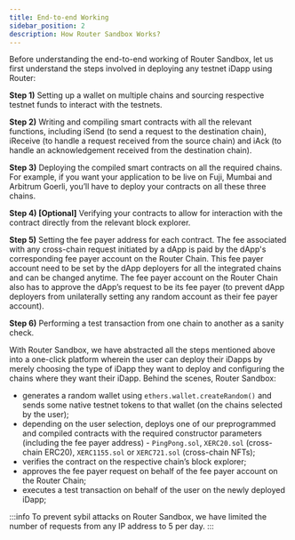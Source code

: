 ```yaml
---
title: End-to-end Working
sidebar_position: 2
description: How Router Sandbox Works?
---
```




Before understanding the end-to-end working of Router Sandbox, let us first understand the steps involved in deploying any testnet iDapp using Router:

**Step 1)**  Setting up a wallet on multiple chains and sourcing respective testnet funds to interact with the testnets.

**Step 2)**  Writing and compiling smart contracts with all the relevant functions, including iSend (to send a request to the destination chain), iReceive (to handle a request received from the source chain) and iAck (to handle an acknowledgement received from the destination chain).

**Step 3)**  Deploying the compiled smart contracts on all the required chains. For example, if you want your application to be live on Fuji, Mumbai and Arbitrum Goerli, you’ll have to deploy your contracts on all these three chains. 

**Step 4) [Optional]** Verifying your contracts to allow for interaction with the contract directly from the relevant block explorer. 

**Step 5)** Setting the fee payer address for each contract. The fee associated with any cross-chain request initiated by a dApp is paid by the dApp's corresponding fee payer account on the Router Chain. This fee payer account need to be set by the dApp deployers for all the integrated chains and can be changed anytime. The fee payer account on the Router Chain also has to approve the dApp’s request to be its fee payer (to prevent dApp deployers from unilaterally setting any random account as their fee payer account). 

**Step 6)**  Performing a test transaction from one chain to another as a sanity check.

With Router Sandbox, we have abstracted all the steps mentioned above into a one-click platform wherein the user can deploy their iDapps by merely choosing the type of iDapp they want to deploy and configuring the chains where they want their iDapp. Behind the scenes, Router Sandbox:
- generates a random wallet using ```ethers.wallet.createRandom()``` and sends some native testnet tokens to that wallet (on the chains selected by the user);
- depending on the user selection, deploys one of our preprogrammed and compiled contracts with the required constructor parameters (including the fee payer address) - `PingPong.sol`, `XERC20.sol` (cross-chain ERC20), `XERC1155.sol` or `XERC721.sol` (cross-chain NFTs); 
- verifies the contract on the respective chain’s block explorer;
- approves the fee payer request on behalf of the fee payer account on the Router Chain;
- executes a test transaction on behalf of the user on the newly deployed iDapp;

:::info
To prevent sybil attacks on Router Sandbox, we have limited the number of requests from any IP address to 5 per day. 
:::
